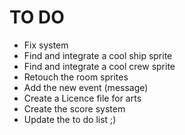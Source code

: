 TO DO
=====

- Fix system
- Find and integrate a cool ship sprite
- Find and integrate a cool crew sprite
- Retouch the room sprites
- Add the new event (message)
- Create a Licence file for arts
- Create the score system
- Update the to do list ;)
